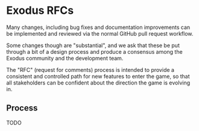 # Exodus RFCs

Many changes, including bug fixes and documentation improvements can be
implemented and reviewed via the normal GitHub pull request workflow.

Some changes though are "substantial", and we ask that these be put through a
bit of a design process and produce a consensus among the Exodus community and
the development team.

The "RFC" (request for comments) process is intended to provide a consistent and
controlled path for new features to enter the game, so that all stakeholders can
be confident about the direction the game is evolving in.

## Process

TODO
